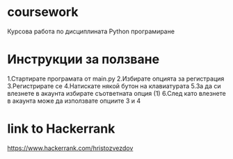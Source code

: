 # coursework
Курсова работа по дисциплината Python програмиране

# Инструкции за ползване
1.Стартирате програмата от main.py
2.Избирате опцията за регистрация
3.Регистрирате се
4.Натискате някой бутон на клавиатурата
5.За да си влезнете в акаунта избирате съответната опция (1)
6.След като влезнете в акаунта може да използвате опциите 3 и 4




# link to Hackerrank
https://www.hackerrank.com/hristozvezdov
